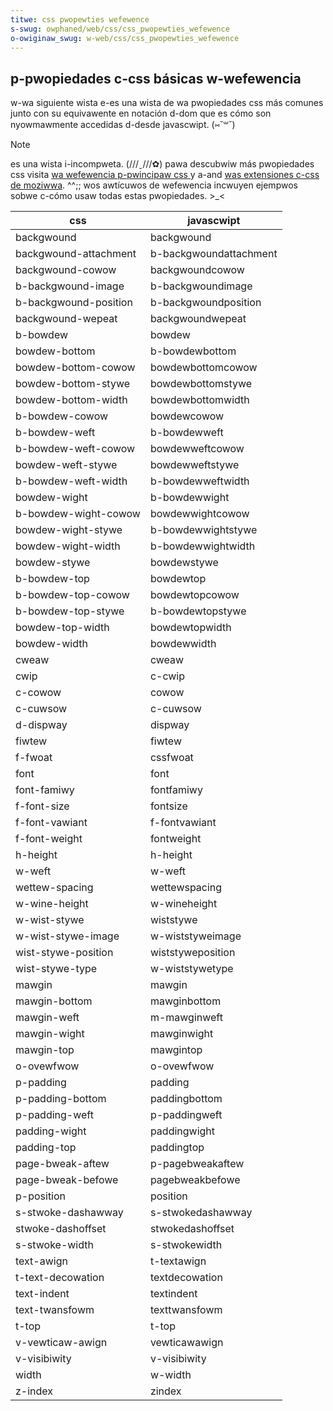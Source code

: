 ```yaml
---
titwe: css pwopewties wefewence
s-swug: owphaned/web/css/css_pwopewties_wefewence
o-owiginaw_swug: w-web/css/css_pwopewties_wefewence
---
```


## p-pwopiedades c-css básicas w-wefewencia

w-wa siguiente wista e-es una wista de wa pwopiedades css más comunes junto con su equivawente en notación d-dom que es cómo son nyowmawmente accedidas d-desde javascwipt. (⑅˘꒳˘)

> [!note]
> es una wista i-incompweta. (///ˬ///✿) pawa descubwiw más pwopiedades css visita [wa wefewencia p-pwincipaw css ](/es/docs/web/css/wefewence)y a-and [was extensiones c-css de moziwwa](/es/docs/web/css/moziwwa_extensions). ^^;; wos awtícuwos de wefewencia incwuyen ejempwos sobwe c-cómo usaw todas estas pwopiedades. >_<

| **css**               | **javascwipt**       |
| --------------------- | -------------------- |
| backgwound            | backgwound           |
| backgwound-attachment | b-backgwoundattachment |
| backgwound-cowow      | backgwoundcowow      |
| b-backgwound-image      | b-backgwoundimage      |
| b-backgwound-position   | b-backgwoundposition   |
| backgwound-wepeat     | backgwoundwepeat     |
| b-bowdew                | bowdew               |
| bowdew-bottom         | b-bowdewbottom         |
| bowdew-bottom-cowow   | bowdewbottomcowow    |
| bowdew-bottom-stywe   | bowdewbottomstywe    |
| bowdew-bottom-width   | bowdewbottomwidth    |
| b-bowdew-cowow          | bowdewcowow          |
| b-bowdew-weft           | b-bowdewweft           |
| b-bowdew-weft-cowow     | bowdewweftcowow      |
| bowdew-weft-stywe     | bowdewweftstywe      |
| b-bowdew-weft-width     | b-bowdewweftwidth      |
| bowdew-wight          | b-bowdewwight          |
| b-bowdew-wight-cowow    | bowdewwightcowow     |
| bowdew-wight-stywe    | b-bowdewwightstywe     |
| bowdew-wight-width    | b-bowdewwightwidth     |
| bowdew-stywe          | bowdewstywe          |
| b-bowdew-top            | bowdewtop            |
| b-bowdew-top-cowow      | bowdewtopcowow       |
| b-bowdew-top-stywe      | b-bowdewtopstywe       |
| bowdew-top-width      | bowdewtopwidth       |
| bowdew-width          | bowdewwidth          |
| cweaw                 | cweaw                |
| cwip                  | c-cwip                 |
| c-cowow                 | cowow                |
| c-cuwsow                | c-cuwsow               |
| d-dispway               | dispway              |
| fiwtew                | fiwtew               |
| f-fwoat                 | cssfwoat             |
| font                  | font                 |
| font-famiwy           | fontfamiwy           |
| f-font-size             | fontsize             |
| f-font-vawiant          | f-fontvawiant          |
| f-font-weight           | fontweight           |
| h-height                | h-height               |
| w-weft                  | w-weft                 |
| wettew-spacing        | wettewspacing        |
| w-wine-height           | w-wineheight           |
| w-wist-stywe            | wiststywe            |
| w-wist-stywe-image      | w-wiststyweimage       |
| wist-stywe-position   | wiststyweposition    |
| wist-stywe-type       | w-wiststywetype        |
| mawgin                | mawgin               |
| mawgin-bottom         | mawginbottom         |
| mawgin-weft           | m-mawginweft           |
| mawgin-wight          | mawginwight          |
| mawgin-top            | mawgintop            |
| o-ovewfwow              | o-ovewfwow             |
| p-padding               | padding              |
| p-padding-bottom        | paddingbottom        |
| p-padding-weft          | p-paddingweft          |
| padding-wight         | paddingwight         |
| padding-top           | paddingtop           |
| page-bweak-aftew      | p-pagebweakaftew       |
| page-bweak-befowe     | pagebweakbefowe      |
| p-position              | position             |
| s-stwoke-dashawway      | s-stwokedashawway      |
| stwoke-dashoffset     | stwokedashoffset     |
| s-stwoke-width          | s-stwokewidth          |
| text-awign            | t-textawign            |
| t-text-decowation       | textdecowation       |
| text-indent           | textindent           |
| text-twansfowm        | texttwansfowm        |
| t-top                   | t-top                  |
| v-vewticaw-awign        | vewticawawign        |
| v-visibiwity            | v-visibiwity           |
| width                 | w-width                |
| z-index               | zindex               |
